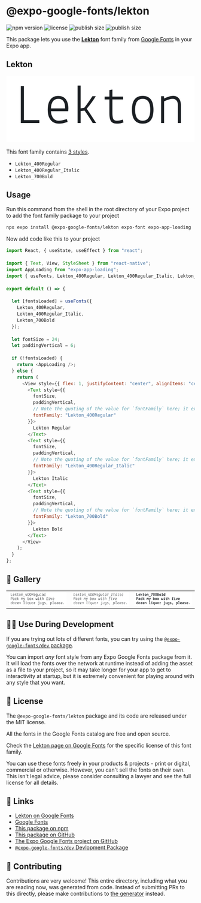 # @expo-google-fonts/lekton

![npm version](https://flat.badgen.net/npm/v/@expo-google-fonts/lekton)
![license](https://flat.badgen.net/github/license/expo/google-fonts)
![publish size](https://flat.badgen.net/packagephobia/install/@expo-google-fonts/lekton)
![publish size](https://flat.badgen.net/packagephobia/publish/@expo-google-fonts/lekton)

This package lets you use the [**Lekton**](https://fonts.google.com/specimen/Lekton) font family from [Google Fonts](https://fonts.google.com/) in your Expo app.

## Lekton

![Lekton](./font-family.png)

This font family contains [3 styles](#-gallery).

- `Lekton_400Regular`
- `Lekton_400Regular_Italic`
- `Lekton_700Bold`

## Usage

Run this command from the shell in the root directory of your Expo project to add the font family package to your project

```sh
npx expo install @expo-google-fonts/lekton expo-font expo-app-loading
```

Now add code like this to your project

```js
import React, { useState, useEffect } from "react";

import { Text, View, StyleSheet } from "react-native";
import AppLoading from "expo-app-loading";
import { useFonts, Lekton_400Regular, Lekton_400Regular_Italic, Lekton_700Bold } from '@expo-google-fonts/lekton';

export default () => {

  let [fontsLoaded] = useFonts({
    Lekton_400Regular, 
    Lekton_400Regular_Italic, 
    Lekton_700Bold
  });

  let fontSize = 24;
  let paddingVertical = 6;

  if (!fontsLoaded) {
    return <AppLoading />;
  } else {
    return (
      <View style={{ flex: 1, justifyContent: "center", alignItems: "center" }}>
        <Text style={{
          fontSize,
          paddingVertical,
          // Note the quoting of the value for `fontFamily` here; it expects a string!
          fontFamily: "Lekton_400Regular"
        }}>
          Lekton Regular
        </Text>
        <Text style={{
          fontSize,
          paddingVertical,
          // Note the quoting of the value for `fontFamily` here; it expects a string!
          fontFamily: "Lekton_400Regular_Italic"
        }}>
          Lekton Italic
        </Text>
        <Text style={{
          fontSize,
          paddingVertical,
          // Note the quoting of the value for `fontFamily` here; it expects a string!
          fontFamily: "Lekton_700Bold"
        }}>
          Lekton Bold
        </Text>
      </View>
    );
  }
};
```

## 🔡 Gallery


||||
|-|-|-|
|![Lekton_400Regular](./Lekton_400Regular.ttf.png)|![Lekton_400Regular_Italic](./Lekton_400Regular_Italic.ttf.png)|![Lekton_700Bold](./Lekton_700Bold.ttf.png)||


## 👩‍💻 Use During Development

If you are trying out lots of different fonts, you can try using the [`@expo-google-fonts/dev` package](https://github.com/expo/google-fonts/tree/master/font-packages/dev#readme).

You can import _any_ font style from any Expo Google Fonts package from it. It will load the fonts over the network at runtime instead of adding the asset as a file to your project, so it may take longer for your app to get to interactivity at startup, but it is extremely convenient for playing around with any style that you want.


## 📖 License

The `@expo-google-fonts/lekton` package and its code are released under the MIT license.

All the fonts in the Google Fonts catalog are free and open source.

Check the [Lekton page on Google Fonts](https://fonts.google.com/specimen/Lekton) for the specific license of this font family.

You can use these fonts freely in your products & projects - print or digital, commercial or otherwise. However, you can't sell the fonts on their own. This isn't legal advice, please consider consulting a lawyer and see the full license for all details.

## 🔗 Links

- [Lekton on Google Fonts](https://fonts.google.com/specimen/Lekton)
- [Google Fonts](https://fonts.google.com/)
- [This package on npm](https://www.npmjs.com/package/@expo-google-fonts/lekton)
- [This package on GitHub](https://github.com/expo/google-fonts/tree/master/font-packages/lekton)
- [The Expo Google Fonts project on GitHub](https://github.com/expo/google-fonts)
- [`@expo-google-fonts/dev` Devlopment Package](https://github.com/expo/google-fonts/tree/master/font-packages/dev)

## 🤝 Contributing

Contributions are very welcome! This entire directory, including what you are reading now, was generated from code. Instead of submitting PRs to this directly, please make contributions to [the generator](https://github.com/expo/google-fonts/tree/master/packages/generator) instead.
